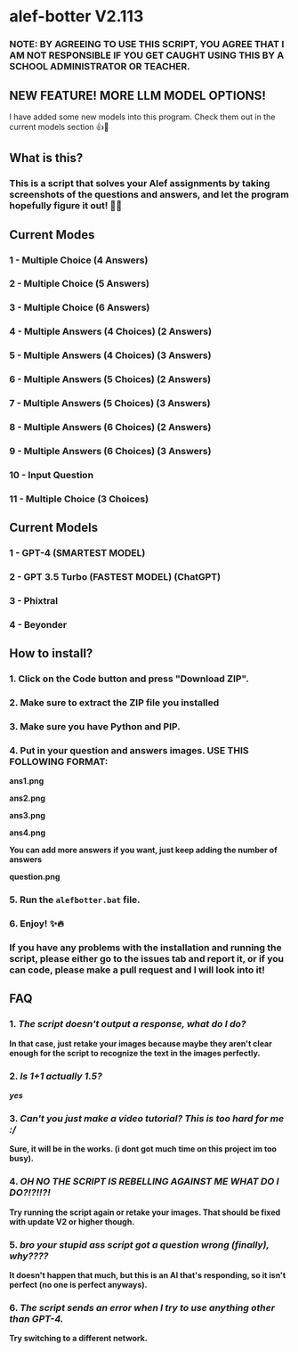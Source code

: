 
# alef-botter V2.113

### NOTE: BY AGREEING TO USE THIS SCRIPT, YOU AGREE THAT I AM NOT RESPONSIBLE IF YOU GET CAUGHT USING THIS BY A SCHOOL ADMINISTRATOR OR TEACHER.


## NEW FEATURE! MORE LLM MODEL OPTIONS!
I have added some new models into this program. Check them out in the current models section 👍🤖



## What is this?
### This is a script that solves your Alef assignments by taking screenshots of the questions and answers, and let the program hopefully figure it out! 🤖📖




## Current Modes
### 1 - Multiple Choice (4 Answers)
### 2 - Multiple Choice (5 Answers)
### 3 - Multiple Choice (6 Answers)
### 4 - Multiple Answers (4 Choices) (2 Answers)
### 5 - Multiple Answers (4 Choices) (3 Answers)
### 6 - Multiple Answers (5 Choices) (2 Answers)
### 7 - Multiple Answers (5 Choices) (3 Answers)
### 8 - Multiple Answers (6 Choices) (2 Answers)
### 9 - Multiple Answers (6 Choices) (3 Answers)
### 10 - Input Question
### 11 - Multiple Choice (3 Choices)


## Current Models
### 1 - GPT-4 (SMARTEST MODEL)
### 2 - GPT 3.5 Turbo (FASTEST MODEL) (ChatGPT)
### 3 - Phixtral
### 4 - Beyonder

## How to install?
### 1. Click on the Code button and press "Download ZIP".
### 2. Make sure to extract the ZIP file you installed
### 3. Make sure you have Python and PIP.
### 4. Put in your question and answers images. USE THIS FOLLOWING FORMAT:
**ans1.png**

**ans2.png**

**ans3.png**

**ans4.png**

**You can add more answers if you want, just keep adding the number of answers**


**question.png**


### 5. Run the `alefbotter.bat` file.
### 6. Enjoy! ✨🔥
### If you have any problems with the installation and running the script, please either go to the issues tab and report it, or if you can code, please make a pull request and I will look into it!



## FAQ

### 1. *The script doesn't output a response, what do I do?*
**In that case, just retake your images because maybe they aren't clear enough for the script to recognize the text in the images perfectly.**

### 2. *Is 1+1 actually 1.5?*
***yes***

### 3. *Can't you just make a video tutorial? This is too hard for me :/*
**Sure, it will be in the works. (i dont got much time on this project im too busy).**

### 4. *OH NO THE SCRIPT IS REBELLING AGAINST ME WHAT DO I DO?!?!!?!*
**Try running the script again or retake your images. That should be fixed with update V2 or higher though.**

### 5. *bro your stupid ass script got a question wrong (finally), why????*
**It doesn't happen that much, but this is an AI that's responding, so it isn't perfect (no one is perfect anyways).**

### 6. *The script sends an error when I try to use anything other than GPT-4.*
**Try switching to a different network.**
